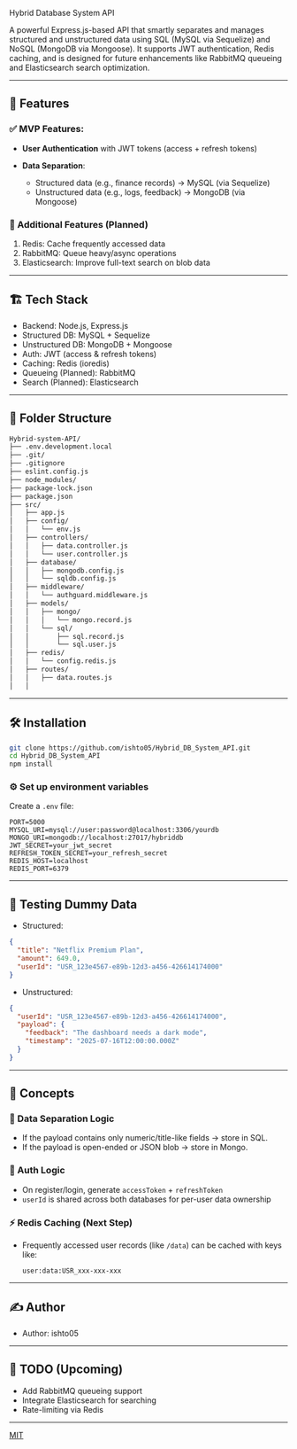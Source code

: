 Hybrid Database System API

A powerful Express.js-based API that smartly separates and manages structured and unstructured data using SQL (MySQL via Sequelize) and NoSQL (MongoDB via Mongoose). It supports JWT authentication, Redis caching, and is designed for future enhancements like RabbitMQ queueing and Elasticsearch search optimization.

---

## 🚀 Features

### ✅ MVP Features:

* **User Authentication** with JWT tokens (access + refresh tokens)
* **Data Separation**:

  * Structured data (e.g., finance records) → MySQL (via Sequelize)
  * Unstructured data (e.g., logs, feedback) → MongoDB (via Mongoose)

### 🧠 Additional Features (Planned)

1. Redis: Cache frequently accessed data
2. RabbitMQ: Queue heavy/async operations
3. Elasticsearch: Improve full-text search on blob data

---

## 🏗 Tech Stack

* Backend: Node.js, Express.js
* Structured DB: MySQL + Sequelize
* Unstructured DB: MongoDB + Mongoose
* Auth: JWT (access & refresh tokens)
* Caching: Redis (ioredis)
* Queueing (Planned): RabbitMQ
* Search (Planned): Elasticsearch

---

## 📁 Folder Structure

```bash
Hybrid-system-API/
├── .env.development.local
├── .git/
├── .gitignore
├── eslint.config.js
├── node_modules/
├── package-lock.json
├── package.json
├── src/
│   ├── app.js
│   ├── config/
│   │   └── env.js
│   ├── controllers/
│   │   ├── data.controller.js
│   │   └── user.controller.js
│   ├── database/
│   │   ├── mongodb.config.js
│   │   └── sqldb.config.js
│   ├── middleware/
│   │   └── authguard.middleware.js
│   ├── models/
│   │   ├── mongo/
│   │   │   └── mongo.record.js
│   │   └── sql/
│   │       ├── sql.record.js
│   │       └── sql.user.js
│   ├── redis/
│   │   └── config.redis.js
│   ├── routes/
│   │   ├── data.routes.js
│   │

```

---

## 🛠 Installation

```bash
git clone https://github.com/ishto05/Hybrid_DB_System_API.git
cd Hybrid_DB_System_API
npm install
```

### ⚙️ Set up environment variables

Create a `.env` file:

```env
PORT=5000
MYSQL_URI=mysql://user:password@localhost:3306/yourdb
MONGO_URI=mongodb://localhost:27017/hybriddb
JWT_SECRET=your_jwt_secret
REFRESH_TOKEN_SECRET=your_refresh_secret
REDIS_HOST=localhost
REDIS_PORT=6379
```

---

## 🧪 Testing Dummy Data

* Structured:

```json
{
  "title": "Netflix Premium Plan",
  "amount": 649.0,
  "userId": "USR_123e4567-e89b-12d3-a456-426614174000"
}
```

* Unstructured:

```json
{
  "userId": "USR_123e4567-e89b-12d3-a456-426614174000",
  "payload": {
    "feedback": "The dashboard needs a dark mode",
    "timestamp": "2025-07-16T12:00:00.000Z"
  }
}
```

---

## 🧠 Concepts

### 🔄 Data Separation Logic

* If the payload contains only numeric/title-like fields → store in SQL.
* If the payload is open-ended or JSON blob → store in Mongo.

### 🔐 Auth Logic

* On register/login, generate `accessToken` + `refreshToken`
* `userId` is shared across both databases for per-user data ownership

### ⚡ Redis Caching (Next Step)

* Frequently accessed user records (like `/data`) can be cached with keys like:

  ```
  user:data:USR_xxx-xxx-xxx
  ```

---

## ✍️ Author

* Author: ishto05


---

## 📌 TODO (Upcoming)

* Add RabbitMQ queueing support
* Integrate Elasticsearch for searching
* Rate-limiting via Redis

---

[MIT](LICENSE)
